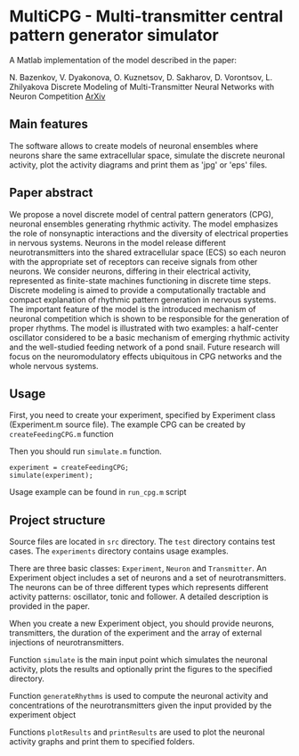 # MultiCPG - Multi-transmitter central pattern generator simulator
A Matlab implementation of the model described in the paper:

N. Bazenkov, V. Dyakonova, O. Kuznetsov, D. Sakharov, D. Vorontsov, L. Zhilyakova 
Discrete Modeling of Multi-Transmitter Neural Networks with Neuron Competition
[ArXiv](https://arxiv.org/abs/1705.02176)

## Main features
The software allows to create models of neuronal ensembles where neurons share the same extracellular space, simulate the discrete neuronal activity, plot the activity diagrams and print them as 'jpg' or 'eps' files.

## Paper abstract
We propose a novel discrete model of central pattern generators (CPG), neuronal ensembles generating rhythmic activity. The model emphasizes the role of nonsynaptic interactions and the diversity of electrical properties in nervous systems. Neurons in the model release different neurotransmitters into the shared extracellular space (ECS) so each neuron with the appropriate set of receptors can receive signals from other neurons. We consider neurons, differing in their electrical activity, represented as finite-state machines functioning in discrete time steps. Discrete modeling is aimed to provide a computationally tractable and compact explanation of rhythmic pattern generation in nervous systems. The important feature of the model is the introduced mechanism of neuronal competition which is shown to be responsible for the generation of proper rhythms. The model is illustrated with two examples: a half-center oscillator considered to be a basic mechanism of emerging rhythmic activity and the well-studied feeding network of a pond snail. Future research will focus on the neuromodulatory effects ubiquitous in CPG networks and the whole nervous systems.

## Usage
First, you need to create your experiment, specified by Experiment class (Experiment.m source file).
The example CPG can be created by ```createFeedingCPG.m``` function

Then you should run ```simulate.m``` function.

```
experiment = createFeedingCPG;
simulate(experiment);
```

Usage example can be found in ```run_cpg.m``` script

## Project structure
Source files are located in ```src``` directory. The ```test``` directory contains test cases. The ```experiments``` directory contains usage examples.

There are three basic classes: ```Experiment```, ```Neuron``` and ```Transmitter```.
An Experiment object includes a set of neurons and a set of neurotransmitters. The neurons can be of three different types which represents different activity patterns:
oscillator, tonic and follower. A detailed description is provided in the paper.

When you create a new Experiment object, you should provide neurons, transmitters, the duration of the experiment and the array of external injections of neurotransmitters.

Function ```simulate``` is the main input point which simulates the neuronal activity, plots the results and optionally print the figures to the specified directory.

Function ```generateRhythms``` is used to compute the neuronal activity and concentrations of the neurotransmitters given the input provided by the experiment object

Functions ```plotResults``` and ```printResults``` are used to plot the neuronal activity graphs and print them to specified folders.

